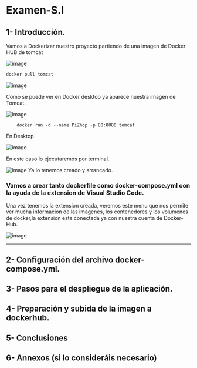 # Examen-S.I

## 1- Introducción.
Vamos a Dockerizar nuestro proyecto partiendo de una imagen de Docker HUB de tomcat

![image](https://user-images.githubusercontent.com/91556752/172448800-1b420cf5-dda1-4e3a-b7de-829926ef39e4.png)


    docker pull tomcat


![image](https://user-images.githubusercontent.com/91556752/171200982-ee431408-eee3-40d9-a030-637c79fabb87.png)

Como se puede ver en Docker desktop ya aparece nuestra imagen de Tomcat.

![image](https://user-images.githubusercontent.com/91556752/171201239-cfd4008a-eccb-46d1-98ab-0613b05f5fa7.png)



        docker run -d --name PiZhop -p 80:8080 tomcat



En Desktop 

![image](https://user-images.githubusercontent.com/91556752/171203694-00f40240-5d53-4786-adbe-250be3a772f4.png)

En este caso lo ejecutaremos por terminal.

![image](https://user-images.githubusercontent.com/91556752/171204505-bb24d069-8f68-4a1f-aeb7-ca9763dc18b4.png)
Ya lo tenemos creado y arrancado.

  


### Vamos a crear tanto dockerfile como docker-compose.yml con la ayuda de la extension de Visual Studio Code.

Una vez tenemos la extension creada, veremos este menu que nos permite ver mucha informacion de las imagenes, los contenedores y los volumenes de docker,la extension esta conectada ya con nuestra cuenta de Docker-Hub.



![image](https://user-images.githubusercontent.com/91556752/172450756-294b0273-23d7-47da-b9fe-61164223d7ce.png)






------
## 2- Configuración del archivo docker-compose.yml.
## 3- Pasos para el despliegue de la aplicación.
## 4- Preparación y subida de la imagen a dockerhub.
## 5- Conclusiones
## 6- Annexos (si lo consideráis necesario)
